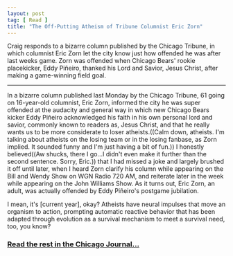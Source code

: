 ```yaml
---
layout: post
tag: [ Read ]
title: "The Off-Putting Atheism of Tribune Columnist Eric Zorn"
---
```


Craig responds to a bizarre column published by the Chicago Tribune, in which columnist Eric Zorn let the city know just how offended he was after last weeks game. Zorn was offended when Chicago Bears' rookie placekicker, Eddy Piñeiro, thanked his Lord and Savior, Jesus Christ, after making a game-winning field goal.

---

In a bizarre column published last Monday by the Chicago Tribune, 61 going on 16-year-old columnist, Eric Zorn, informed the city he was super offended at the audacity and general way in which new Chicago Bears kicker Eddy Piñeiro acknowledged his faith in his own personal lord and savior, commonly known to readers as, Jesus Christ, and that he really wants us to be more considerate to loser atheists.((Calm down, atheists. I'm talking about atheists on the losing team or in the losing fanbase, as Zorn implied. It sounded funny and I'm just having a bit of fun.)) I honestly believed((Aw shucks, there I go...I didn't even make it further than the second sentence. Sorry, Eric.)) that I had missed a joke and largely brushed it off until later, when I heard Zorn clarify his column while appearing on the Bill and Wendy Show on WGN Radio 720 AM, and reiterate later in the week while appearing on the John Williams Show. As it turns out, Eric Zorn, an adult, was actually offended by Eddy Piñeiro's postgame jubilation.

I mean, it's [current year], okay? Atheists have neural impulses that move an organism to action, prompting automatic reactive behavior that has been adapted through evolution as a survival mechanism to meet a survival need, too, you know?

<h3><a href="http://chicagojournal.com/2019/09/23/the-off-putting-atheism-of-tribune-columnist-eric-zorn/#.XZQyBpSSlnI">Read the rest in the Chicago Journal...</a></h3>

<br/>
